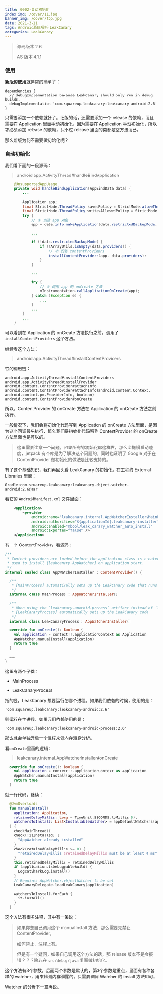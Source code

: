 ```yaml
---
title: 0002-自动初始化
index_img: /cover/11.jpg
banner_img: /cover/top.jpg
date: 2021-3-11
tags: Android源码解析-LeakCanary
categories: LeakCanary
---
```


> 源码版本 2.6 
>
> AS 版本 4.1.1

### 使用

**新版的使用**就非常的简单了：

```
dependencies {
  // debugImplementation because LeakCanary should only run in debug builds.
  debugImplementation 'com.squareup.leakcanary:leakcanary-android:2.6'
}
```

只需要添加一个依赖就好了。旧版的话，还需要添加一个 release 的依赖，而且需要在 Application 里面手动初始化。因为需要在 Application 手动初始化，所以才必须添加 release 的依赖，只不过 release 里面的类都是空方法而已。

那么新版为何不需要做初始化呢？



### 自动初始化

我们看下面的一段源码：

> android.app.ActivityThread#handleBindApplication

```java
    @UnsupportedAppUsage
    private void handleBindApplication(AppBindData data) {
        ...
        
        Application app;
        final StrictMode.ThreadPolicy savedPolicy = StrictMode.allowThreadDiskWrites();
        final StrictMode.ThreadPolicy writesAllowedPolicy = StrictMode.getThreadPolicy();
        try {
            // ① 创建 app 对象
            app = data.info.makeApplication(data.restrictedBackupMode, null);

            ...

            if (!data.restrictedBackupMode) {
                if (!ArrayUtils.isEmpty(data.providers)) {
                    // ② 安装 contentProviders
                    installContentProviders(app, data.providers);
                }
            }

            ...

            try {
                // ③ 调用 app 的 onCreate 方法
                mInstrumentation.callApplicationOnCreate(app);
            } catch (Exception e) {
                ...
            }
            ...
        }
        ...
    }
```

可以看到在 Application 的 onCreate 方法执行之前，调用了 `installContentProviders` 这个方法。

继续看这个方法：

> android.app.ActivityThread#installContentProviders

它的调用链：

```
android.app.ActivityThread#installContentProviders
android.app.ActivityThread#installProvider
android.content.ContentProvider#attachInfo
android.content.ContentProvider#attachInfo(android.content.Context, android.content.pm.ProviderInfo, boolean)
android.content.ContentProvider#onCreate
```

所以，ContentProvider 的 onCreate 方法在 Application 的 onCreate 方法之前执行。

一般情况下，我们会将初始化代码写到 Application 的 onCreate 方法里面，是因为这个回调最先执行，那么我们将初始化代码移到 ContentProvider 的 onCreate 方法里面也是可以的。

> 这里需要注意一个问题，如果所有的初始化都这样做，那么会拖慢启动速度，jetpack 有个库是为了解决这个问题的，同时也证明了 Google 对于在 ContentProvider 做初始化的做法是比较支持的。



有了这个基础知识，我们再回头看 LeakCanary 的初始化。在工程的 External Libraries 里面：

```
Gradle:com.squareup.leakcanary:leakcanary-object-watcher-android:2.6@aar
```

看它的 `AndroidManifest.xml` 文件里面：

```xml
    <application>
        <provider
            android:name="leakcanary.internal.AppWatcherInstaller$MainProcess"
            android:authorities="${applicationId}.leakcanary-installer"
            android:enabled="@bool/leak_canary_watcher_auto_install"
            android:exported="false" />
    </application>
```

有一个 ContentProvider，看源码：

```kotlin
/**
 * Content providers are loaded before the application class is created. [AppWatcherInstaller] is
 * used to install [leakcanary.AppWatcher] on application start.
 */
internal sealed class AppWatcherInstaller : ContentProvider() {

  /**
   * [MainProcess] automatically sets up the LeakCanary code that runs in the main app process.
   */
  internal class MainProcess : AppWatcherInstaller()

  /**
   * When using the `leakcanary-android-process` artifact instead of `leakcanary-android`,
   * [LeakCanaryProcess] automatically sets up the LeakCanary code
   */
  internal class LeakCanaryProcess : AppWatcherInstaller()

  override fun onCreate(): Boolean {
    val application = context!!.applicationContext as Application
    AppWatcher.manualInstall(application)
    return true
  }

  。。。
}
```

这里有两个子类：

- MainProcess

- LeakCanaryProcess

指的是，LeakCanary 想要运行在哪个进程。如果我们依赖的时候，使用的是：

```
'com.squareup.leakcanary:leakcanary-android:2.6'
```

则运行在主进程。如果我们依赖使用的是：

```
'com.squareup.leakcanary:leakcanary-android-process:2.6'
```

那么就会单独开启一个进程来做内存泄露分析。

看`onCreate`里面的逻辑：

> leakcanary.internal.AppWatcherInstaller#onCreate

```kotlin
  override fun onCreate(): Boolean {
    val application = context!!.applicationContext as Application
    AppWatcher.manualInstall(application)
    return true
  }
```

就一行代码，继续：

```kotlin
  @JvmOverloads
  fun manualInstall(
    application: Application,
    retainedDelayMillis: Long = TimeUnit.SECONDS.toMillis(5),
    watchersToInstall: List<InstallableWatcher> = appDefaultWatchers(application)
  ) {
    checkMainThread()
    check(!isInstalled) {
      "AppWatcher already installed"
    }
    check(retainedDelayMillis >= 0) {
      "retainedDelayMillis $retainedDelayMillis must be at least 0 ms"
    }
    this.retainedDelayMillis = retainedDelayMillis
    if (application.isDebuggableBuild) {
      LogcatSharkLog.install()
    }
    // Requires AppWatcher.objectWatcher to be set
    LeakCanaryDelegate.loadLeakCanary(application)

    watchersToInstall.forEach {
      it.install()
    }
  }

```

这个方法有很多注释，其中有一条说：

> 如果你想自己调用这个 manualInstall 方法，那么需要先禁止 ContentProvider。
>
> 如何禁止，注释上有。
>
> 但是有一个疑问，如果自己调用这个方法的话，那 release 版本不是会报错？？？除非在 `src/debug/java` 里面做初始化。

这个方法有3个参数，后面两个参数是默认的，第3个参数是重点，里面有各种各样的 watcher，用来检测内存泄露的。只需要调用 Watcher 的 install 方法即可。

Watcher 的分析下一篇再说。

